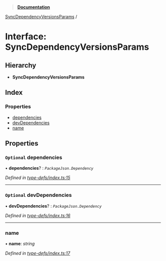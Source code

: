 > **[Documentation](../README.md)**

[SyncDependencyVersionsParams](syncdependencyversionsparams.md) /

# Interface: SyncDependencyVersionsParams

## Hierarchy

* **SyncDependencyVersionsParams**

## Index

### Properties

* [dependencies](syncdependencyversionsparams.md#optional-dependencies)
* [devDependencies](syncdependencyversionsparams.md#optional-devdependencies)
* [name](syncdependencyversionsparams.md#name)

## Properties

### `Optional` dependencies

• **dependencies**? : *`PackageJson.Dependency`*

*Defined in [type-defs/index.ts:15](https://github.com/dylanaubrey/repodog/blob/5770af1/packages/helpers/src/type-defs/index.ts#L15)*

___

### `Optional` devDependencies

• **devDependencies**? : *`PackageJson.Dependency`*

*Defined in [type-defs/index.ts:16](https://github.com/dylanaubrey/repodog/blob/5770af1/packages/helpers/src/type-defs/index.ts#L16)*

___

###  name

• **name**: *string*

*Defined in [type-defs/index.ts:17](https://github.com/dylanaubrey/repodog/blob/5770af1/packages/helpers/src/type-defs/index.ts#L17)*